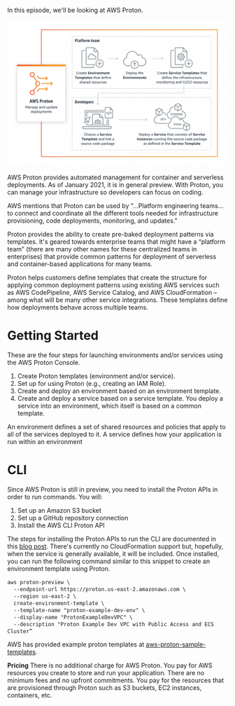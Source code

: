 In this episode, we'll be looking at AWS Proton.

![How it Works](https://github.com/PaulDuvall/aws-5-mins/blob/main/_img/proton-how-it-works.png)

AWS Proton provides automated management for container and serverless deployments. As of January 2021, it is in general preview. With Proton, you can manage your infrastructure so developers can focus on coding.

AWS mentions that Proton can be used by "…Platform engineering teams…to connect and coordinate all the different tools needed for infrastructure provisioning, code deployments, monitoring, and updates."

Proton provides the ability to create pre-baked deployment patterns via templates. It's geared towards enterprise teams that might have a “platform team” (there are many other names for these centralized teams in enterprises) that provide common patterns for deployment of serverless and container-based applications for many teams. 

Proton helps customers define templates that create the structure for applying common deployment patterns using existing AWS services such as AWS CodePipeline, AWS Service Catalog, and AWS CloudFormation – among what will be many other service integrations. These templates define how deployments behave across multiple teams. 

# Getting Started
These are the four steps for launching environments and/or services using the AWS Proton Console.

1. Create Proton templates (environment and/or service).
1. Set up for using Proton (e.g., creating an IAM Role).
1. Create and deploy an environment based on an environment template.
1. Create and deploy a service based on a service template. You deploy a service into an environment, which itself is based on a common template. 

An environment defines a set of shared resources and policies that apply to all of the services deployed to it. A service defines how your application is run within an environment

# CLI
Since AWS Proton is still in preview, you need to install the Proton APIs in order to run commands. You will:

1. Set up an Amazon S3 bucket
1. Set up a GitHub repository connection
1. Install the AWS CLI Proton API

The steps for installing the Proton APIs to run the CLI are documented in this [blog post](https://aws.amazon.com/blogs/containers/intro-to-aws-proton/). There's currently no CloudFormation support but, hopefully, when the service is generally available, it will be included. Once installed, you can run the following command similar to this snippet to create an environment template using Proton.

```
aws proton-preview \
  --endpoint-url https://proton.us-east-2.amazonaws.com \
  --region us-east-2 \
  create-environment-template \
  --template-name "proton-example-dev-env" \
  --display-name "ProtonExampleDevVPC" \
  --description "Proton Example Dev VPC with Public Access and ECS Cluster”
```

AWS has provided example proton templates at [aws-proton-sample-templates](https://github.com/aws-samples/aws-proton-sample-templates).

**Pricing**
There is no additional charge for AWS Proton. You pay for AWS resources you create to store and run your application. There are no minimum fees and no upfront commitments. You pay for the resources that are provisioned through Proton such as S3 buckets, EC2 instances, containers, etc. 
